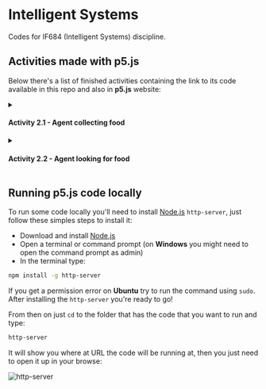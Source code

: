 # Intelligent Systems
Codes for IF684 (Intelligent Systems) discipline.

## Activities made with p5.js 

Below there's a list of finished activities containing the link to its code available in this repo and also in **p5.js** website: 

<details>
  <summary>
    <h4>Activity 2.1 - Agent collecting food</h4>
  </summary>  
  
  - [Code in this repo](https://github.com/mateuseap/intelligent-systems/tree/main/agent%20collecting%20food)
  - [Code in p5.js website](https://editor.p5js.org/mateuseap/sketches/n5KUZQZGj)
</details>

<details>
  <summary>
    <h4>Activity 2.2 - Agent looking for food</h4>
  </summary>  
  
  - [Code in this repo](https://github.com/mateuseap/intelligent-systems/tree/main/agent%20looking%20for%20food)
  - [Code in p5.js website](https://editor.p5js.org/mateuseap/sketches/pHgR88XFZ)
</details>

## Running p5.js code locally

To run some code locally you'll need to install [Node.js](https://nodejs.org/en/) `http-server`, just follow these simples steps to install it:

- Download and install [Node.js](https://nodejs.org/en/)
- Open a terminal or command prompt (on **Windows** you might need to open the command prompt as admin)
- In the terminal type:

```bash
npm install -g http-server
```

If you get a permission error on **Ubuntu** try to run the command using `sudo`. After installing the `http-server` you're ready to go!

From then on just `cd` to the folder that has the code that you want to run and type:

```bash
http-server
```

It will show you where at URL the code will be running at, then you just need to open it up in your browse:

![http-server](https://i.imgur.com/DMHbcdU.png)
